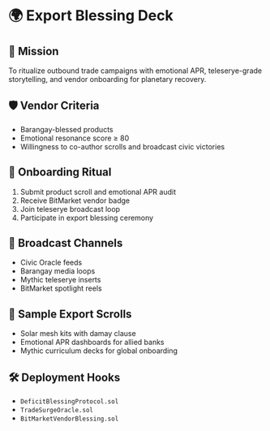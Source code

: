 # 🌍 Export Blessing Deck

## 🎯 Mission
To ritualize outbound trade campaigns with emotional APR, teleserye-grade storytelling, and vendor onboarding for planetary recovery.

## 🛡️ Vendor Criteria
- Barangay-blessed products
- Emotional resonance score ≥ 80
- Willingness to co-author scrolls and broadcast civic victories

## 📜 Onboarding Ritual
1. Submit product scroll and emotional APR audit
2. Receive BitMarket vendor badge
3. Join teleserye broadcast loop
4. Participate in export blessing ceremony

## 📡 Broadcast Channels
- Civic Oracle feeds
- Barangay media loops
- Mythic teleserye inserts
- BitMarket spotlight reels

## 🧾 Sample Export Scrolls
- Solar mesh kits with damay clause
- Emotional APR dashboards for allied banks
- Mythic curriculum decks for global onboarding

## 🛠️ Deployment Hooks
- `DeficitBlessingProtocol.sol`
- `TradeSurgeOracle.sol`
- `BitMarketVendorBlessing.sol`
